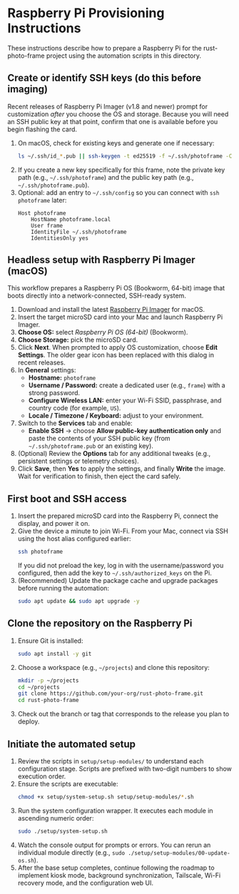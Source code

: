 # Raspberry Pi Provisioning Instructions

These instructions describe how to prepare a Raspberry Pi for the rust-photo-frame project using the automation scripts in this directory.

## Create or identify SSH keys (do this before imaging)
Recent releases of Raspberry Pi Imager (v1.8 and newer) prompt for customization *after* you choose the OS and storage. Because you will need an SSH public key at that point, confirm that one is available before you begin flashing the card.

1. On macOS, check for existing keys and generate one if necessary:
   ```bash
   ls ~/.ssh/id_*.pub || ssh-keygen -t ed25519 -f ~/.ssh/photoframe -C "frame@photoframe.local"
   ```
2. If you create a new key specifically for this frame, note the private key path (e.g., `~/.ssh/photoframe`) and the public key path (e.g., `~/.ssh/photoframe.pub`).
3. Optional: add an entry to `~/.ssh/config` so you can connect with `ssh photoframe` later:
   ```
   Host photoframe
       HostName photoframe.local
       User frame
       IdentityFile ~/.ssh/photoframe
       IdentitiesOnly yes
   ```

## Headless setup with Raspberry Pi Imager (macOS)
This workflow prepares a Raspberry Pi OS (Bookworm, 64-bit) image that boots directly into a network-connected, SSH-ready system.

1. Download and install the latest [Raspberry Pi Imager](https://www.raspberrypi.com/software/) for macOS.
2. Insert the target microSD card into your Mac and launch Raspberry Pi Imager.
3. **Choose OS:** select *Raspberry Pi OS (64-bit)* (Bookworm).
4. **Choose Storage:** pick the microSD card.
5. Click **Next**. When prompted to apply OS customization, choose **Edit Settings**. The older gear icon has been replaced with this dialog in recent releases.
6. In **General** settings:
   - **Hostname:** `photoframe`
   - **Username / Password:** create a dedicated user (e.g., `frame`) with a strong password.
   - **Configure Wireless LAN:** enter your Wi-Fi SSID, passphrase, and country code (for example, `US`).
   - **Locale / Timezone / Keyboard:** adjust to your environment.
7. Switch to the **Services** tab and enable:
   - **Enable SSH** → choose **Allow public-key authentication only** and paste the contents of your SSH public key (from `~/.ssh/photoframe.pub` or an existing key).
8. (Optional) Review the **Options** tab for any additional tweaks (e.g., persistent settings or telemetry choices).
9. Click **Save**, then **Yes** to apply the settings, and finally **Write** the image. Wait for verification to finish, then eject the card safely.

## First boot and SSH access
1. Insert the prepared microSD card into the Raspberry Pi, connect the display, and power it on.
2. Give the device a minute to join Wi-Fi. From your Mac, connect via SSH using the host alias configured earlier:
   ```bash
   ssh photoframe
   ```
   If you did not preload the key, log in with the username/password you configured, then add the key to `~/.ssh/authorized_keys` on the Pi.
3. (Recommended) Update the package cache and upgrade packages before running the automation:
   ```bash
   sudo apt update && sudo apt upgrade -y
   ```

## Clone the repository on the Raspberry Pi
1. Ensure Git is installed:
   ```bash
   sudo apt install -y git
   ```
2. Choose a workspace (e.g., `~/projects`) and clone this repository:
   ```bash
   mkdir -p ~/projects
   cd ~/projects
   git clone https://github.com/your-org/rust-photo-frame.git
   cd rust-photo-frame
   ```
3. Check out the branch or tag that corresponds to the release you plan to deploy.

## Initiate the automated setup
1. Review the scripts in `setup/setup-modules/` to understand each configuration stage. Scripts are prefixed with two-digit numbers to show execution order.
2. Ensure the scripts are executable:
   ```bash
   chmod +x setup/system-setup.sh setup/setup-modules/*.sh
   ```
3. Run the system configuration wrapper. It executes each module in ascending numeric order:
   ```bash
   sudo ./setup/system-setup.sh
   ```
4. Watch the console output for prompts or errors. You can rerun an individual module directly (e.g., `sudo ./setup/setup-modules/00-update-os.sh`).
5. After the base setup completes, continue following the roadmap to implement kiosk mode, background synchronization, Tailscale, Wi-Fi recovery mode, and the configuration web UI.
